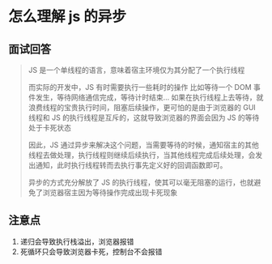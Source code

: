 # 怎么理解 js 的异步

## 面试回答

> JS 是一个单线程的语言，意味着宿主环境仅为其分配了一个执行线程
>
> 而实际的开发中，JS 有时需要执行一些耗时的操作
> 比如等待一个 DOM 事件发生，等待网络通信完成，等待计时结束...
> 如果在执行线程上去等待，就浪费线程的宝贵执行时间，阻塞后续操作，更可怕的是由于浏览器的 GUI 线程和 JS 的执行线程是互斥的，这就导致浏览器的界面会因为 JS 的等待处于卡死状态
>
> 因此，JS 通过异步来解决这个问题，当需要等待的时候，通知宿主的其他线程去做处理，执行线程则继续后续执行，当其他线程完成后续处理，会发出通知，此时执行线程转而去执行事先定义好的回调函数即可。
>
> 异步的方式充分解放了 JS 的执行线程，使其可以毫无阻塞的运行，也就避免了浏览器宿主因为等待操作完成出现卡死现象

## **注意点**

1. 递归会导致执行栈溢出，浏览器报错
2. 死循环只会导致浏览器卡死，控制台不会报错

